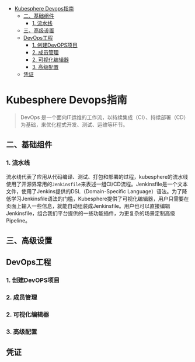 - [Kubesphere Devops指南](#kubesphere-devops指南)
    - [二、基础组件](#二基础组件)
        - [1. 流水线](#1-流水线)
    - [三、高级设置](#三高级设置)
    - [DevOps工程](#devops工程)
        - [1. 创建DevOPS项目](#1-创建devops项目)
        - [2. 成员管理](#2-成员管理)
        - [2. 可视化编辑器](#2-可视化编辑器)
        - [3. 高级配置](#3-高级配置)
    - [凭证](#凭证)

# Kubesphere Devops指南

> DevOps 是一个面向IT运维的工作流，以持续集成（CI）、持续部署（CD）为基础，来优化程式开发、测试、运维等环节。


## 二、基础组件
### 1. 流水线
流水线代表了应用从代码编译、测试、打包和部署的过程，kubesphere的流水线使用了开源界常用的`Jenkinsfile`来表述一组CI/CD流程。Jenkinsfile是一个文本文件，使用了Jenkins提供的DSL（Domain-Specific Language）语法。为了降低学习Jenkinsfile语法的门槛，Kubesphere提供了可视化编辑器，用户只需要在页面上输入一些信息，就能自动组装成Jenkinsfile。用户也可以直接编辑Jenkinsfile，组合我们平台提供的一些功能插件，为更复杂的场景定制高级Pipeline。

## 三、高级设置

##  DevOps工程


### 1. 创建DevOPS项目

### 2. 成员管理

### 2. 可视化编辑器

### 3. 高级配置

## 凭证

